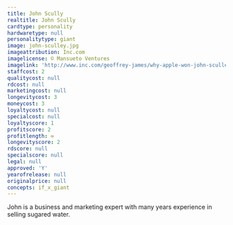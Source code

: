 ```yaml
---
title: John Scully
realtitle: John Scully
cardtype: personality
hardwaretype: null
personalitytype: giant
image: john-sculley.jpg
imageattribution: Inc.com
imagelicense: © Mansueto Ventures
imagelink: 'http://www.inc.com/geoffrey-james/why-apple-won-john-sculley_1.html'
staffcost: 2
qualitycost: null
rdcost: null
marketingcost: null
longevitycost: 3
moneycost: 3
loyaltycost: null
specialcost: null
loyaltyscore: 1
profitscore: 2
profitlength: ∞
longevityscore: 2
rdscore: null
specialscore: null
legal: null
approved: 'Y'
yearofrelease: null
originalprice: null
concepts: if_x_giant
---
```


John is a business and marketing expert with many years experience in selling sugared water.
